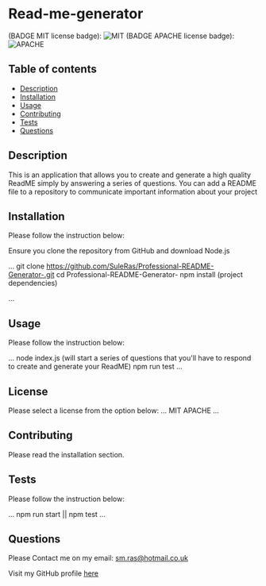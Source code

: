 # Read-me-generator
 (BADGE MIT license badge): ![MIT](img.shields.io/badge/MIT-License-blue)
 (BADGE APACHE license badge): ![APACHE](img.shields.io/badge/APACHE-License-blue)

## Table of contents

- [Description](#description) 
- [Installation](#installation)
- [Usage](#usage)
- [Contributing](#contributing)
- [Tests](#tests)
- [Questions](#questions)


## Description 
This is an application that allows you to create and generate a high quality ReadME simply by answering a series of questions.
You can add a README file to a repository to communicate important information about your project


## Installation
Please follow the instruction below:

Ensure you clone the repository from GitHub and download Node.js

... 
git clone https://github.com/SuleRas/Professional-README-Generator-.git
cd Professional-README-Generator-
npm install (project dependencies)

...


## Usage
Please follow the instruction below:

...
node index.js (will start a series of questions that you'll have to respond to create and generate your ReadME)
npm run test
...

## License
Please select a license from the option below:
...
MIT
APACHE
...  

## Contributing
Please read the installation section.

## Tests
Please follow the instruction below:

...
npm run start || npm test
...


## Questions
Please Contact me on my email:
sm.ras@hotmail.co.uk

Visit my GitHub profile [here](https://github.com/SuleRas)

